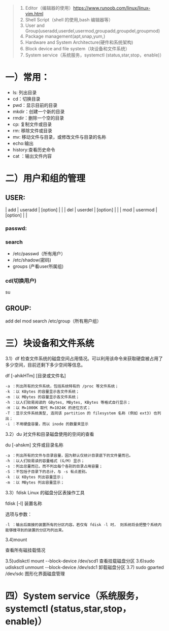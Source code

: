    >    1. Editor（编辑器的使用）https://www.runoob.com/linux/linux-vim.html
   >    2. Shell Script（shell 的使用,bash 编辑器等）
   >    3. User and Group(useradd,userdel,usermod,groupadd,groupdel,groupmod)
   >    4. Package management(apt,snap,yum,)
   >   5. Hardware and System Architecture(硬件和系统架构)
   >   6. Block device and file system（块设备和文件系统）
   >   7. System service（系统服务，systemctl (status,star,stop，enable)）

# 一）常用：

  *  ls: 列出目录
  *  cd：切换目录
  *  pwd：显示目前的目录
  *  mkdir：创建一个新的目录
  *  rmdir：删除一个空的目录
  *  cp: 复制文件或目录
  *  rm: 移除文件或目录
  *  mv: 移动文件与目录，或修改文件与目录的名称
  *  echo:输出
  *  history:查看历史命令
  *  cat ：输出文件内容

# 二）用户和组的管理
## USER:
| add    | useradd  | [option] | <username> |
| del    | userdel  | [option] | <username> |
| mod    | usermod  | [option] | <suername> |
 ### passwd:   

### search
* /etc/passwd（所有用户）
* /etc/shadow(密码)
* groups  <username>(产看user所属组)

### cd(切换用户)
su <username>

## GROUP:
add
del
mod
search
/etc/group（所有用户组）

# 三）块设备和文件系统
3.1）df
检查文件系统的磁盘空间占用情况。可以利用该命令来获取硬盘被占用了多少空间，目前还剩下多少空间等信息。

df [-ahikHTm] [目录或文件名]

    -a ：列出所有的文件系统，包括系统特有的 /proc 等文件系统；
    -k ：以 KBytes 的容量显示各文件系统；
    -m ：以 MBytes 的容量显示各文件系统；
    -h ：以人们较易阅读的 GBytes, MBytes, KBytes 等格式自行显示；
    -H ：以 M=1000K 取代 M=1024K 的进位方式；
    -T ：显示文件系统类型, 连同该 partition 的 filesystem 名称 (例如 ext3) 也列出；
    -i ：不用硬盘容量，而以 inode 的数量来显示


3.2）du
对文件和目录磁盘使用的空间的查看

du [-ahskm] 文件或目录名称

    -a ：列出所有的文件与目录容量，因为默认仅统计目录底下的文件量而已。
    -h ：以人们较易读的容量格式 (G/M) 显示；
    -s ：列出总量而已，而不列出每个各别的目录占用容量；
    -S ：不包括子目录下的总计，与 -s 有点差别。
    -k ：以 KBytes 列出容量显示；
    -m ：以 MBytes 列出容量显示；


3.3）fdisk
Linux 的磁盘分区表操作工具

fdisk [-l] 装置名称

选项与参数：

    -l ：输出后面接的装置所有的分区内容。若仅有 fdisk -l 时， 则系统将会把整个系统内能够搜寻到的装置的分区均列出来。

3.4)mount

查看所有磁挂载情况

3.5)udiskctl mount --block-device /dev/scd1
查看挂载磁盘分区
3.6)sudo udisksctl unmount --block-device /dev/sdc1
卸载磁盘分区
3.7) sudo gparted /dev/sdc 
图形化界面磁盘管理

# 四）System service（系统服务，systemctl (status,star,stop，enable)）

